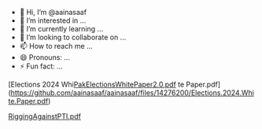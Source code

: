- 👋 Hi, I’m @aainasaaf
- 👀 I’m interested in ...
- 🌱 I’m currently learning ...
- 💞️ I’m looking to collaborate on ...
- 📫 How to reach me ...
- 😄 Pronouns: ...
- ⚡ Fun fact: ...

<!---
aainasaaf/aainasaaf is a ✨ special ✨ repository because its `README.md` (this file) appears on your GitHub profile.
You can click the Preview link to take a look at your changes.
--->
[Elections 2024 Whi[PakElectionsWhitePaper2.0.pdf](https://github.com/aainasaaf/aainasaaf/files/14303014/PakElectionsWhitePaper2.0.pdf)
te Paper.pdf](https://github.com/aainasaaf/aainasaaf/files/14276200/Elections.2024.White.Paper.pdf)



[RiggingAgainstPTI.pdf](https://github.com/aainasaaf/aainasaaf/files/14091657/RiggingAgainstPTI.pdf)
